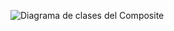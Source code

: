 ![Diagrama de clases del Composite](https://github.com/mathiasuy/calculadora-patron-composite/blob/master/diagrama.png?raw=true)